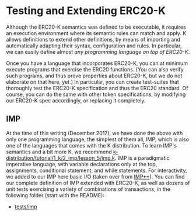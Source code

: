 Testing and Extending ERC20-K
=============================

Although the ERC20-K semantics was defined to be executable, it requires
an execution environment where its semantic rules can match and apply.
K allows definitions to extend other definitions, by means of importing
and automatically adapting their syntax, configuration and rules.
In particular, we can easily define almost *any programming language
on top of ERC20-K*.

Once you have a language that incorporates ERC20-K, you can at minimum
execute programs that exercise the ERC20 functions.  (You can also verify
such programs, and thus prove properties about ERC20-K, but we do not
elaborate on that here, yet.)  In particular, you can create test-suites that
thoroughly test the ERC20-K specification and thus the ERC20 standard.
Of course, you can do the same with other token specifications, by
modifying our ERC20-K spec accordingly, or replacing it completely.

## IMP

At the time of this writing (December 2017), we have done the above with
only one programming language, the simplest of them all, IMP, which is also
one of the languages that comes with the K distribution.
To learn IMP's semantics and a bit more K, we recommend [k-distribution/tutorial/1_k/2_imp/lesson_5/imp.k](https://github.com/kframework/k/blob/master/k-distribution/tutorial/1_k/2_imp/lesson_5/imp.k).
IMP is a paradigmatic imperative language, with variable
declarations only at the top, assignments, conditional statement, and
while statements.
For interactivity, we added to our IMP here basic I/O (taken over from
[IMP++](https://github.com/kframework/k/blob/master/k-distribution/tutorial/1_k/4_imp%2B%2B/lesson_8/imp.k)).
You can find our complete definition of IMP extended with ERC20-K, as well as
dozens of unit tests exercising a variety of combinations of transactions,
in the following folder (start with the README):

* [tests/imp](imp)

